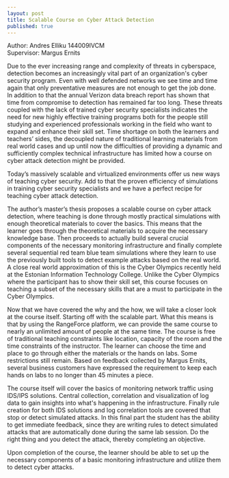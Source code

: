 ```yaml
---
layout: post
title: Scalable Course on Cyber Attack Detection
published: true
---
```




Author: Andres Elliku 144009IVCM  
Supervisor: Margus Ernits

Due to the ever increasing range and complexity of threats in cyberspace, detection becomes an increasingly vital part of an organization's cyber security program. Even with well defended networks we see time and time again that only preventative measures are not enough to get the job done.
In addition to that the annual Verizon data breach report has shown that time from compromise to detection has remained far too long.
These threats coupled with the lack of trained cyber security specialists indicates the need for new highly effective training programs both for the people still studying and experienced professionals working in the field who want to expand and enhance their skill set.
Time shortage on both the learners and teachers’ sides, the decoupled nature of traditional learning materials from real world cases and up until now the difficulties of providing a dynamic and sufficiently complex technical infrastructure has limited how a course on cyber attack detection might be provided.

Today’s massively scalable and virtualized environments offer us new ways of teaching cyber security. Add to that the proven efficiency of simulations in training cyber security specialists and we have a perfect recipe for teaching cyber attack detection.

The author’s master’s thesis proposes a scalable course on cyber attack detection, where teaching is done through mostly practical simulations with enough theoretical materials to cover the basics.
This means that the learner goes through the theoretical materials to acquire the necessary knowledge base. Then proceeds to actually build several crucial components of the necessary monitoring infrastructure and finally complete several sequential red team blue team simulations where they learn to use the previously built tools to detect example attacks based on the real world. A close real world approximation of this is the Cyber Olympics recently held at the Estonian Information Technology College. Unlike the Cyber Olympics where the participant has to show their skill set, this course focuses on teaching a subset of the necessary skills that are a must to participate in the Cyber Olympics.

Now that we have covered the why and the how, we will take a closer look at the course itself.
Starting off with the scalable part. What this means is that by using the RangeForce platform, we can provide the same course to nearly an unlimited amount of people at the same time. The course is free of traditional teaching constraints like location, capacity of the room and the time constraints of the instructor. The learner can choose the time and place to go through either the materials or the hands on labs.
Some restrictions still remain. Based on feedback collected by Margus Ernits, several business customers have expressed the requirement to keep each hands on labs to no longer than 45 minutes a piece.

The course itself will cover the basics of monitoring network traffic using IDS/IPS solutions. Central collection, correlation and visualization of log data to gain insights into what's happening in the infrastructure. Finally rule creation for both IDS solutions and log correlation tools are covered that stop or detect simulated attacks. In this final part the student has the ability to get immediate feedback, since they are writing rules to detect simulated attacks that are automatically done during the same lab session. Do the right thing and you detect the attack, thereby completing an objective.

Upon completion of the course, the learner should be able to set up the necessary components of a basic monitoring infrastructure and utilize them to detect cyber attacks.